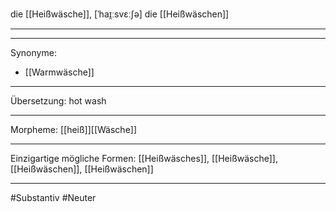 die [[Heißwäsche]], [ˈhaɪ̯ːsvɛːʃə]
die [[Heißwäschen]]

---

---
Synonyme: 
- [[Warmwäsche]]

---
Übersetzung: hot wash

---
Morpheme:
[[heiß]][[Wäsche]]

---
Einzigartige mögliche Formen: [[Heißwäsches]], [[Heißwäsche]], [[Heißwäschen]], [[Heißwäschen]]

---
#Substantiv #Neuter